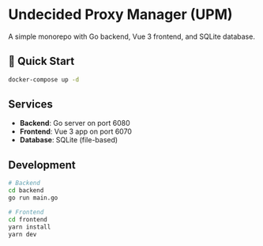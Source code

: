 # Undecided Proxy Manager (UPM)

A simple monorepo with Go backend, Vue 3 frontend, and SQLite database.

## 🚀 Quick Start

```bash
docker-compose up -d
```

## Services

- **Backend**: Go server on port 6080
- **Frontend**: Vue 3 app on port 6070  
- **Database**: SQLite (file-based)

## Development

```bash
# Backend
cd backend
go run main.go

# Frontend  
cd frontend
yarn install
yarn dev
```

